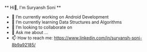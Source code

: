 ** Hi👋, I'm Suryansh Soni **


- 🔭 I’m currently working on Android Development
- 🌱 I’m currently learning Data Structures and Algorithms
- 👯 I’m looking to collaborate on 
- 💬 Ask me about ...
- 📫 How to reach me: https://www.linkedin.com/in/suryansh-soni-8b9a92185/
